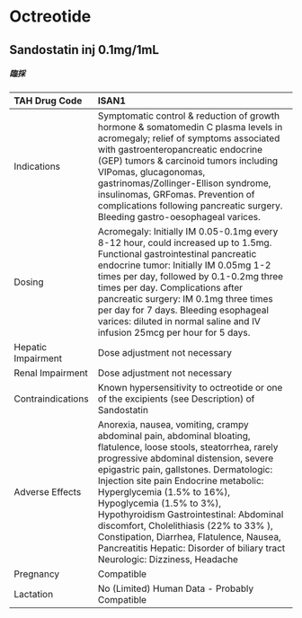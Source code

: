 # Octreotide

## Sandostatin inj 0.1mg/1mL

##### 臨採

| TAH Drug Code      | ISAN1                                                                                                                                                                                                                                                                                                                                                                                                                                                                                                                      |
|:-------------------|:---------------------------------------------------------------------------------------------------------------------------------------------------------------------------------------------------------------------------------------------------------------------------------------------------------------------------------------------------------------------------------------------------------------------------------------------------------------------------------------------------------------------------|
| Indications        | Symptomatic control & reduction of growth hormone & somatomedin C plasma levels in acromegaly; relief of symptoms associated with gastroenteropancreatic endocrine (GEP) tumors & carcinoid tumors including VIPomas, glucagonomas, gastrinomas/Zollinger-Ellison syndrome, insulinomas, GRFomas. Prevention of complications following pancreatic surgery. Bleeding gastro-oesophageal varices.                                                                                                                           |
| Dosing             | Acromegaly: Initially IM 0.05-0.1mg every 8-12 hour, could increased up to 1.5mg. Functional gastrointestinal pancreatic endocrine tumor: Initially IM 0.05mg 1-2 times per day, followed by 0.1-0.2mg three times per day. Complications after pancreatic surgery: IM 0.1mg three times per day for 7 days. Bleeding esophageal varices: diluted in normal saline and IV infusion 25mcg per hour for 5 days.                                                                                                              |
| Hepatic Impairment | Dose adjustment not necessary                                                                                                                                                                                                                                                                                                                                                                                                                                                                                              |
| Renal Impairment   | Dose adjustment not necessary                                                                                                                                                                                                                                                                                                                                                                                                                                                                                              |
| Contraindications  | Known hypersensitivity to octreotide or one of the excipients (see Description) of Sandostatin                                                                                                                                                                                                                                                                                                                                                                                                                             |
| Adverse Effects    | Anorexia, nausea, vomiting, crampy abdominal pain, abdominal bloating, flatulence, loose stools, steatorrhea, rarely progressive abdominal distension, severe epigastric pain, gallstones. Dermatologic: Injection site pain Endocrine metabolic: Hyperglycemia (1.5% to 16%), Hypoglycemia (1.5% to 3%), Hypothyroidism Gastrointestinal: Abdominal discomfort, Cholelithiasis (22% to 33% ), Constipation, Diarrhea, Flatulence, Nausea, Pancreatitis Hepatic: Disorder of biliary tract Neurologic: Dizziness, Headache |
| Pregnancy          | Compatible                                                                                                                                                                                                                                                                                                                                                                                                                                                                                                                 |
| Lactation          | No (Limited) Human Data - Probably Compatible                                                                                                                                                                                                                                                                                                                                                                                                                                                                              |

